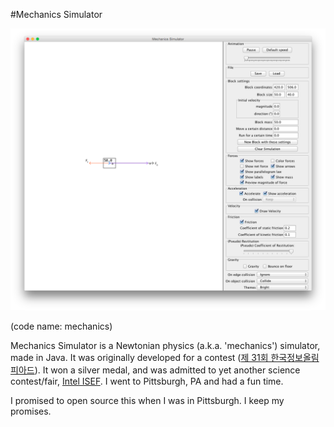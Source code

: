 #Mechanics Simulator

![screenshot!](screenshot.png)

(code name: mechanics)

Mechanics Simulator is a Newtonian physics (a.k.a. 'mechanics') simulator, made in Java. It was originally developed for a contest ([제 31회 한국정보올림피아드](https://www.digitalculture.or.kr/sub06/InfoOlympiad.do)). It won a silver medal, and was admitted to yet another science contest/fair, [Intel ISEF](https://student.societyforscience.org/intel-isef). I went to Pittsburgh, PA and had a fun time.

I promised to open source this when I was in Pittsburgh. I keep my promises.